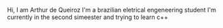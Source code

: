 
Hi, I am Arthur de Queiroz
I'm a brazilian eletrical engeneering student
I'm currently in the second simeester and trying to learn c++
